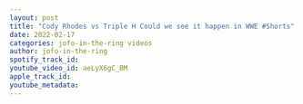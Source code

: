 ```yaml
---
layout: post
title: "Cody Rhodes vs Triple H Could we see it happen in WWE #Shorts"
date: 2022-02-17
categories: jofo-in-the-ring videos
author: jofo-in-the-ring
spotify_track_id: 
youtube_video_id: aeLyX6gC_BM
apple_track_id: 
youtube_metadata: 
---
```

